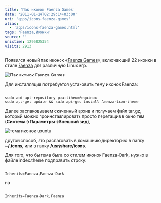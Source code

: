 ```yaml
---
title: 'Пак иконок Faenza Games'
date: '2011-01-24T02:29:14+03:00'
uri: 'apps/icons-faenza-games'
alias: 
  - 'apps/icons-faenza-games.html'
tags: 'Faenza,Иконки'
source: ''
unixtime: 1295825354
visits: 2913
---
```

Появился новый пак иконок «[Faenza Games](http://half-left.deviantart.com/art/Faenza-Games-Icon-Pack-189876623)», включающий 22 иконки в стиле [Faenza](http://fav.me/d2v6x24) для различную Linux игр.

![Пак иконок Faenza Games](img/2011/01/24/02-00/faenza-games-icon-pack-by-half-left-d351pqn.jpg)

Для инсталляции потребуется установить тему иконок Faenza:

```

sudo add-apt-repository ppa:tiheum/equinox
sudo apt-get update && sudo apt-get install faenza-icon-theme
```

Далее распаковываем скаченный архив и получаем файл tar.gz, который можно проинсталлировать просто перетащив в окно тем (**Система→Параметры→Внешний вид**),

![тема иконок ubuntu](img/2011/01/24/02-00/menu-ubuntu.jpg)

другой способ, это распаковать в домашнию директорию в папку **~/.icons**, или в папку **/usr/share/icons**.

Для того, что бы тема была со стилем иконок Faenza-Dark, нужно в файле index.theme подправить строку:

```

Inherits=Faenza,Faenza-Dark
```

на

```

Inherits=Faenza-Dark,Faenza
```
